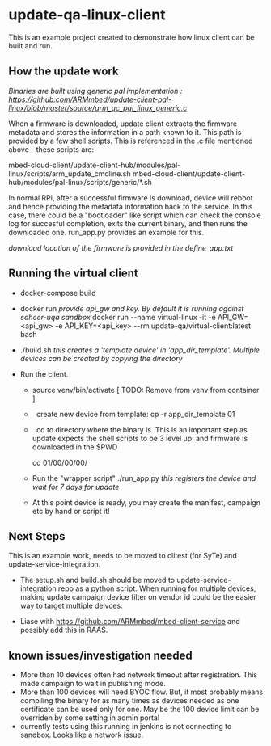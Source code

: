 # update-qa-linux-client
This is an example project created to demonstrate how linux client can be built and run.

## How the update work
_Binaries are built using generic pal implementation : https://github.com/ARMmbed/update-client-pal-linux/blob/master/source/arm_uc_pal_linux_generic.c_

When a firmware is downloaded, update client extracts the firmware metadata and stores the information in a path known to it. This path is provided by a few shell scripts. This is referenced in the .c file mentioned above - these scripts are:

mbed-cloud-client/update-client-hub/modules/pal-linux/scripts/arm_update_cmdline.sh
mbed-cloud-client/update-client-hub/modules/pal-linux/scripts/generic/*.sh

In normal RPi, after a successful firmware is download, device will reboot and hence providing the metadata information back to the service. In this case, there could be a "bootloader" like script which can check the console log for succesful completion, exits the current binary, and then runs the downloaded one. run_app.py provides an example for this.

_download location of the firmware is provided in the define_app.txt_


## Running the virtual client
*  docker-compose build
*  docker run
    _provide api_gw and key. By default it is running against saheer-uqa sandbox_
    docker run --name virtual-linux -it -e API_GW=<api_gw> -e API_KEY=<api_key> --rm update-qa/virtual-client:latest  bash
    
*  ./build.sh
    _this creates a 'template device' in 'app_dir_template'. Multiple devices can be created by copying the directory_

*  Run the client. 
    *   source venv/bin/activate [ TODO: Remove from venv from container ]
    *   create new device from template: cp -r app_dir_template 01
    *   cd to directory where the binary is. This is an important step as update expects the shell scripts to be 3 level up  and firmware is downloaded in the $PWD
        
        cd 01/00/00/00/
    
    *   Run the "wrapper script" ./run_app.py
        _this registers the device and wait for 7 days for update_
    
    *   At this point device is ready, you may create the manifest, campaign etc by hand or script it!


## Next Steps
This is an example work, needs to be moved to clitest (for SyTe) and update-service-integration. 

* The setup.sh and build.sh should be moved to update-service-integration repo as a python script. When running for multiple devices, making update campaign device filter on vendor id could be the easier way to target multiple deivces.

* Liase with https://github.com/ARMmbed/mbed-client-service and possibly add this in RAAS.

## known issues/investigation needed
* More than 10 devices often had network timeout after registration. This made campaign to wait in publishing mode.
* More than 100 devices will need BYOC flow. But, it most probably means compiling the binary for as many times as devices needed as one certificate can be used only for one. May be the 100 device limit can be overriden by some setting in admin portal
* currently tests using this running in jenkins is not connecting to sandbox. Looks like a network issue.


